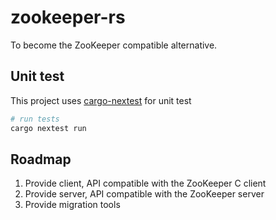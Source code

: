 # zookeeper-rs

To become the ZooKeeper compatible alternative.

## Unit test

This project uses [cargo-nextest](https://nexte.st/) for unit test

```bash
# run tests
cargo nextest run
```

## Roadmap

1. Provide client, API compatible with the ZooKeeper C client
2. Provide server, API compatible with the ZooKeeper server
3. Provide migration tools
